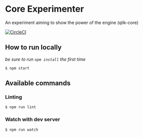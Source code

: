 # Core Experimenter
An experiment aiming to show the power of the engine (qlik-core)

[![CircleCI](https://circleci.com/gh/qlik-oss/core-experimenter.svg?style=shield&circle-token=2cae0992d86b3a7c6960b1f5d912e1295f23104f)](https://circleci.com/gh/qlik-oss/core-experimenter)

## How to run locally

_be sure to run `npm install` the first time_

```
$ npm start
```

## Available commands

### Linting
```
$ npm run lint
```
### Watch with dev server
```
$ npm run watch
```
